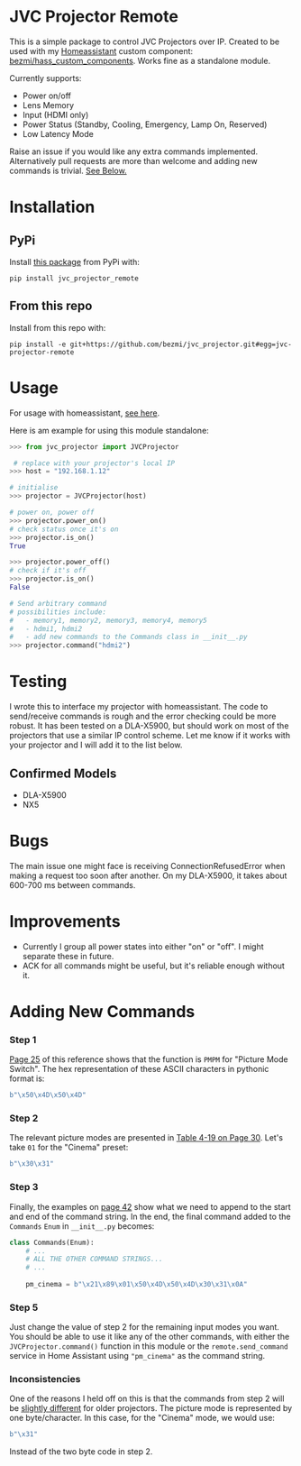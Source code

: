 # JVC Projector Remote

This is a simple package to control JVC Projectors over IP. Created to be used with my [Homeassistant](https://www.home-assistant.io/) custom component: [bezmi/hass_custom_components](https://github.com/bezmi/hass_custom_components/tree/master/custom_components/jvcprojector). Works fine as a standalone module.

Currently supports:
* Power on/off
* Lens Memory
* Input (HDMI only)
* Power Status (Standby, Cooling, Emergency, Lamp On, Reserved)
* Low Latency Mode

Raise an issue if you would like any extra commands implemented. Alternatively pull requests are more than welcome and adding new commands is trivial. [See Below.](#adding-new-commands)

# Installation
## PyPi
Install [this package](https://pypi.org/project/jvc-projector-remote/) from PyPi
with:
~~~
pip install jvc_projector_remote
~~~
## From this repo
Install from this repo with:
~~~
pip install -e git+https://github.com/bezmi/jvc_projector.git#egg=jvc-projector-remote
~~~
# Usage
For usage with homeassistant, [see here](https://github.com/bezmi/hass_custom_components).

Here is am example for using this module standalone:
``` python
>>> from jvc_projector import JVCProjector

 # replace with your projector's local IP
>>> host = "192.168.1.12"

# initialise
>>> projector = JVCProjector(host)

# power on, power off
>>> projector.power_on()
# check status once it's on
>>> projector.is_on()
True

>>> projector.power_off()
# check if it's off
>>> projector.is_on()
False

# Send arbitrary command
# possibilities include:
#   - memory1, memory2, memory3, memory4, memory5
#   - hdmi1, hdmi2
#   - add new commands to the Commands class in __init__.py
>>> projector.command("hdmi2")
```

# Testing
I wrote this to interface my projector with homeassistant. The code to
send/receive commands is rough and the error checking could be more robust. It
has been tested on a DLA-X5900, but should work on most of the projectors
that use a similar IP control scheme. Let me know if it works with your
projector and I will add it to the list below.

## Confirmed Models
* DLA-X5900
* NX5

# Bugs
The main issue one might face is receiving ConnectionRefusedError when making a
request too soon after another. On my DLA-X5900, it takes about 600-700 ms
between commands.

# Improvements
- Currently I group all power states into either "on" or "off". I might separate
  these in future.
- ACK for all commands might be useful, but it's reliable enough without it.

# Adding New Commands
### Step 1
[Page 25](https://www.us.jvc.com/projectors/pdf/2018_ILA-FPJ_Ext_Command_List_v1.2.pdf#page=25) of this reference shows that the function is `PMPM`
 for "Picture Mode Switch". The hex representation of these ASCII characters in pythonic format is:
``` python
b"\x50\x4D\x50\x4D"
```
### Step 2
The relevant picture modes are presented in [Table 4-19 on Page 30](https://www.us.jvc.com/projectors/pdf/2018_ILA-FPJ_Ext_Command_List_v1.2.pdf#page=30). Let's take `01` for the "Cinema" preset:
``` python
b"\x30\x31"
```
### Step 3
Finally, the examples on [page 42](https://www.us.jvc.com/projectors/pdf/2018_ILA-FPJ_Ext_Command_List_v1.2.pdf#page=42) show what we need to append to the start and end of the command string. In the end, the final command added to the `Commands` `Enum` in `__init__.py` becomes:
``` python
class Commands(Enum):
    # ...
    # ALL THE OTHER COMMAND STRINGS...
    # ...
 
    pm_cinema = b"\x21\x89\x01\x50\x4D\x50\x4D\x30\x31\x0A"
``` 
### Step 5
Just change the value of step 2 for the remaining input modes you want. You should be able to use it like any of the other commands, with either the `JVCProjector.command()` function in this module or the `remote.send_command` service in Home Assistant using `"pm_cinema"` as the command string.

### Inconsistencies
One of the reasons I held off on this is that the commands from step 2 will be [slightly different](https://support.jvc.com/consumer/support/documents/DILAremoteControlGuide.pdf#page=5) for older projectors. The picture mode is represented by one byte/character. In this case, for the "Cinema" mode, we would use:
```python
b"\x31"
```
Instead of the two byte code in step 2.



